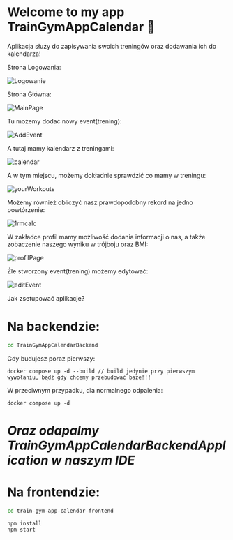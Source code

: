 # Welcome to my app TrainGymAppCalendar 🫡

Aplikacja służy do zapisywania swoich treningów oraz dodawania ich do kalendarza!

Strona Logowania:

![Logowanie](https://github.com/user-attachments/assets/19e1ffff-fcc1-453c-ba71-5d67b8da2bcc)

Strona Główna:

![MainPage](https://github.com/user-attachments/assets/0b42b2eb-fcd6-4dd5-9f80-dd0908f05eed)

Tu możemy dodać nowy event(trening):

![AddEvent](https://github.com/user-attachments/assets/137e45a3-7173-4fbb-a942-0e683b0c9641)

A tutaj mamy kalendarz z treningami:

![calendar](https://github.com/user-attachments/assets/dab99431-0fa6-46c8-a7f3-67115dd8721a)

A w tym miejscu, możemy dokładnie sprawdzić co mamy w treningu:

![yourWorkouts](https://github.com/user-attachments/assets/86c0f16d-75fd-4bcb-884b-69d8b2d041cd)

Możemy również obliczyć nasz prawdopodobny rekord na jedno powtórzenie:

![1rmcalc](https://github.com/user-attachments/assets/76f44a27-6fbd-4029-a189-d2e80f0c3a2b)

W zakładce profil mamy możliwość dodania informacji o nas, a także zobaczenie naszego wyniku w trójboju oraz BMI:

![profilPage](https://github.com/user-attachments/assets/03aad058-43dd-4de4-ad93-5ac3033bf2b1)

Źle stworzony event(trening) możemy edytować:

![editEvent](https://github.com/user-attachments/assets/e79d61e2-e914-48e1-9a38-4b7d68abbc28)


Jak zsetupować aplikacje?

# **Na backendzie:**
```bash
cd TrainGymAppCalendarBackend
```

Gdy budujesz poraz pierwszy:

```
docker compose up -d --build // build jedynie przy pierwszym wywołaniu, bądź gdy chcemy przebudować baze!!!
```

W przeciwnym przypadku, dla normalnego odpalenia:

```
docker compose up -d
```

# ***Oraz odapalmy TrainGymAppCalendarBackendApplication w naszym IDE***


# **Na frontendzie:**
```bash
cd train-gym-app-calendar-frontend
```

```
npm install
npm start
```
